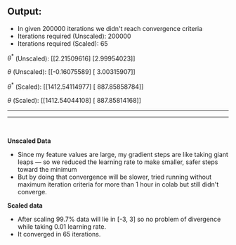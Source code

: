 ## Output:

- In given 200000 iterations we didn't reach convergence criteria
- Iterations required (Unscaled): 200000
- Iterations required (Scaled): 65

$\theta^*$ (Unscaled):
 [[2.21509616]
 [2.99954023]]

$\theta$ (Unscaled):
 [[-0.16075589]
 [ 3.00315907]]

$\theta^*$ (Scaled):
 [[1412.54114977]
 [ 887.85858784]]

$\theta$ (Scaled):
 [[1412.54044108]
 [ 887.85814168]]

---
---
<br>

**Unscaled Data**
- Since my feature values are large, my gradient steps are like taking giant leaps — so we reduced the learning rate to make smaller, safer steps toward the minimum
- But by doing that convergence will be slower, tried running without maximum iteration criteria for more than 1 hour in colab but still didn't converge.

**Scaled data**
- After scaling 99.7% data will lie in [-3, 3] so no problem of divergence while taking 0.01 learning rate. 
- It converged in 65 iterations.